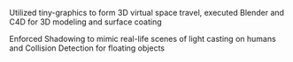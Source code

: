 Utilized tiny-graphics to form 3D virtual space travel, executed Blender and C4D for 3D modeling and surface coating 

Enforced Shadowing to mimic real-life scenes of light casting on humans and Collision Detection for floating objects
